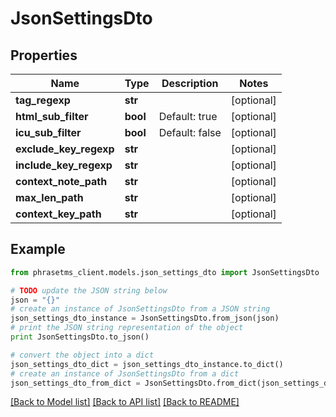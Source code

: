 # JsonSettingsDto

## Properties

| Name                   | Type     | Description    | Notes      |
| ---------------------- | -------- | -------------- | ---------- |
| **tag_regexp**         | **str**  |                | [optional] |
| **html_sub_filter**    | **bool** | Default: true  | [optional] |
| **icu_sub_filter**     | **bool** | Default: false | [optional] |
| **exclude_key_regexp** | **str**  |                | [optional] |
| **include_key_regexp** | **str**  |                | [optional] |
| **context_note_path**  | **str**  |                | [optional] |
| **max_len_path**       | **str**  |                | [optional] |
| **context_key_path**   | **str**  |                | [optional] |

## Example

```python
from phrasetms_client.models.json_settings_dto import JsonSettingsDto

# TODO update the JSON string below
json = "{}"
# create an instance of JsonSettingsDto from a JSON string
json_settings_dto_instance = JsonSettingsDto.from_json(json)
# print the JSON string representation of the object
print JsonSettingsDto.to_json()

# convert the object into a dict
json_settings_dto_dict = json_settings_dto_instance.to_dict()
# create an instance of JsonSettingsDto from a dict
json_settings_dto_from_dict = JsonSettingsDto.from_dict(json_settings_dto_dict)
```

[[Back to Model list]](../README.md#documentation-for-models) [[Back to API list]](../README.md#documentation-for-api-endpoints) [[Back to README]](../README.md)
